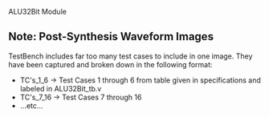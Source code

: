 ALU32Bit Module 

<h2> Note: Post-Synthesis Waveform Images </h2>
<p> TestBench includes far too many test cases to include in one image. They have been captured and broken down in the following format: 
  <ul>
    <li> TC's_1_6 -> Test Cases 1 through 6 from table given in specifications and labeled in ALU32Bit_tb.v </lil>
    <li> TC's_7_16 -> Test Cases 7 through 16 </li>
    <li> ...etc... </li>
 </ul>
</p>
